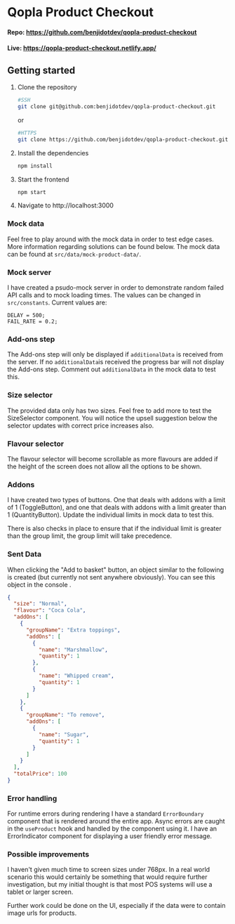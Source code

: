 # Qopla Product Checkout

#### Repo: https://github.com/benjidotdev/qopla-product-checkout
#### Live: https://qopla-product-checkout.netlify.app/

## Getting started

1. Clone the repository

   ```bash
   #SSH
   git clone git@github.com:benjidotdev/qopla-product-checkout.git
   ```

   or

   ```bash
   #HTTPS
   git clone https://github.com/benjidotdev/qopla-product-checkout.git
   ```
2. Install the dependencies

   ```bash
   npm install
   ```

3. Start the frontend

   ```bash
   npm start
   ```

9. Navigate to  http://localhost:3000

### Mock data

Feel free to play around with the mock data in order to test edge cases. More information regarding solutions can be
found below. The mock data can be found at `src/data/mock-product-data/`.

### Mock server

I have created a psudo-mock server in order to demonstrate random failed API calls and to mock loading times. The values
can be changed in `src/constants`. Current values are:

```
DELAY = 500;
FAIL_RATE = 0.2;
```

### Add-ons step

The Add-ons step will only be displayed if `additionalData` is received from the server. If no `additionalData`is
received the progress bar will not display the Add-ons step. Comment out `additionalData` in the mock data to test this.

### Size selector

The provided data only has two sizes. Feel free to add more to test the SizeSelector component. You will notice the
upsell suggestion below the selector updates with correct price increases also.

### Flavour selector

The flavour selector will become scrollable as more flavours are added if the height of the screen does not allow all
the options to be shown.

### Addons

I have created two types of buttons. One that deals with addons with a limit of 1 (ToggleButton), and one that deals
with addons with a limit greater than 1 (QuantityButton). Update the individual limits in mock data to test this.

There is also checks in place to ensure that if the individual limit is greater than the group limit, the group limit
will take precedence.

### Sent Data

When clicking the "Add to basket" button, an object similar to the following is created (but currently not sent anywhere
obviously). You can see this object in the console .

```json
{
  "size": "Normal",
  "flavour": "Coca Cola",
  "addOns": [
    {
      "groupName": "Extra toppings",
      "addOns": [
        {
          "name": "Marshmallow",
          "quantity": 1
        },
        {
          "name": "Whipped cream",
          "quantity": 1
        }
      ]
    },
    {
      "groupName": "To remove",
      "addOns": [
        {
          "name": "Sugar",
          "quantity": 1
        }
      ]
    }
  ],
  "totalPrice": 100
}
```

### Error handling

For runtime errors during rendering I have a standard `ErrorBoundary` component that is rendered around the entire app.
Async errors are caught in the `useProduct` hook and handled by the component using it.
I have an ErrorIndicator component for displaying a user friendly error message.

### Possible improvements

I haven't given much time to screen sizes under 768px. In a real world scenario this would certainly be something that
would require further investigation, but my initial thought is that most POS systems will use a tablet or larger screen.

Further work could be done on the UI, especially if the data were to contain image urls for products.
